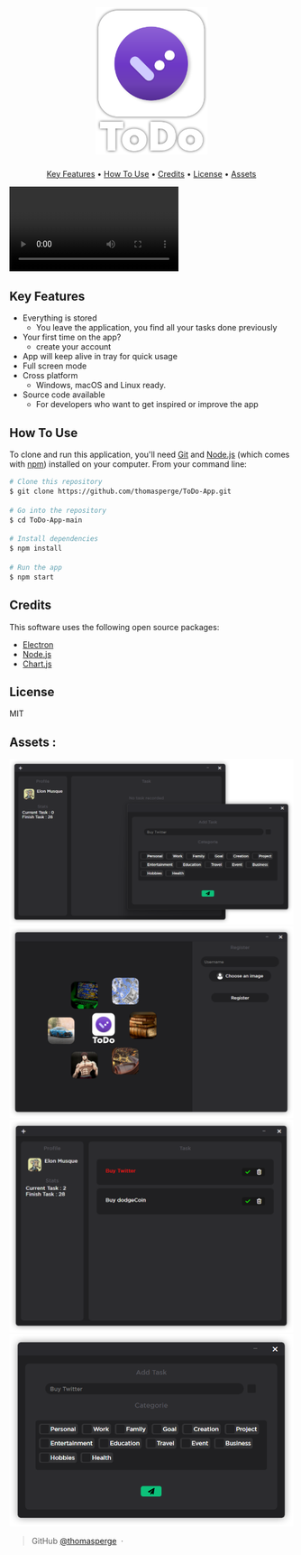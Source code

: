 <h1 align="center">
  <br>
  <img src="./assets/logo.png" alt="Markdownify" width="200">
  <br>
</h1>

<p align="center">
  <a href="#key-features">Key Features</a> •
  <a href="#how-to-use">How To Use</a> •
  <a href="#credits">Credits</a> •
  <a href="#license">License</a> •
  <a href="#assets">Assets</a>
</p>

<video align="center">
  <source src="https://www.veed.io/view/43ab658b-874e-4706-9d72-e63318e82e6b?panel=share" type="video/mp4">
</video>

## Key Features

* Everything is stored
  - You leave the application, you find all your tasks done previously
* Your first time on the app?
  - create your account
* App will keep alive in tray for quick usage
* Full screen mode
* Cross platform
  - Windows, macOS and Linux ready.
* Source code available
  - For developers who want to get inspired or improve the app

## How To Use

To clone and run this application, you'll need [Git](https://git-scm.com) and [Node.js](https://nodejs.org/en/download/) (which comes with [npm](http://npmjs.com)) installed on your computer. From your command line:

```bash
# Clone this repository
$ git clone https://github.com/thomasperge/ToDo-App.git

# Go into the repository
$ cd ToDo-App-main

# Install dependencies
$ npm install

# Run the app
$ npm start
```

## Credits

This software uses the following open source packages:

- [Electron](http://electron.atom.io/)
- [Node.js](https://nodejs.org/)
- [Chart.js](https://www.chartjs.org/)

## License

MIT

## Assets : 
![Alt text](./assets/readmeAssets/4.png)
![Alt text](./assets/readmeAssets/3.png)
![Alt text](./assets/readmeAssets/1.png)
![Alt text](./assets/readmeAssets/2.png)

> GitHub [@thomasperge](https://github.com/thomasperge) &nbsp;&middot;&nbsp;

